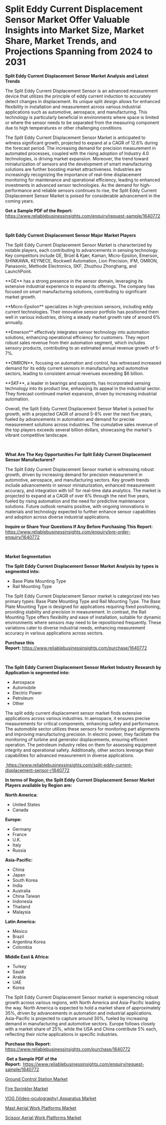 <p><h1>Split Eddy Current Displacement Sensor Market Offer Valuable Insights into Market Size, Market Share, Market Trends, and Projections Spanning from 2024 to 2031</h1></p><p><strong>Split Eddy Current Displacement Sensor Market Analysis and Latest Trends</strong></p>
<p><p>The Split Eddy Current Displacement Sensor is an advanced measurement device that utilizes the principle of eddy current induction to accurately detect changes in displacement. Its unique split design allows for enhanced flexibility in installation and measurement across various industrial applications such as automotive, aerospace, and manufacturing. This technology is particularly beneficial in environments where space is limited or where the sensor needs to be separated from the measuring component due to high temperatures or other challenging conditions.</p><p>The Split Eddy Current Displacement Sensor Market is anticipated to witness significant growth, projected to expand at a CAGR of 12.6% during the forecast period. The increasing demand for precision measurement in automated processes, coupled with the rising adoption of Industry 4.0 technologies, is driving market expansion. Moreover, the trend toward miniaturization of sensors and the development of smart manufacturing solutions are further boosting market attractiveness. Industries are increasingly recognizing the importance of real-time displacement monitoring for maintenance and operational efficiency, leading to enhanced investments in advanced sensor technologies. As the demand for high-performance and reliable sensors continues to rise, the Split Eddy Current Displacement Sensor Market is poised for considerable advancement in the coming years.</p></p>
<p><strong>Get a Sample PDF of the Report:&nbsp;</strong> <a href="https://www.reliablebusinessinsights.com/enquiry/request-sample/1640772?utm_campaign=1138&utm_medium=2&utm_source=Github&utm_content=ia&utm_term=11102024&utm_id=split-eddy-current-displacement-sensor">https://www.reliablebusinessinsights.com/enquiry/request-sample/1640772</a></p>
<p>&nbsp;</p>
<p><strong>Split Eddy Current Displacement Sensor Major Market Players</strong></p>
<p><p>The Split Eddy Current Displacement Sensor Market is characterized by notable players, each contributing to advancements in sensing technology. Key competitors include GE, Brüel & Kjær, Kaman, Micro-Epsilon, Emerson, SHINKAWA, KEYNECE, Rockwell Automation, Lion Precision, IFM, OMRON, Panasonic, Methode Electronics, SKF, Zhuzhou Zhonghang, and LaunchPoint.</p><p>**GE** has a strong presence in the sensor domain, leveraging its extensive industrial experience to expand its offerings. The company has focused on smart manufacturing solutions, contributing to significant market growth.</p><p>**Micro-Epsilon** specializes in high-precision sensors, including eddy current technologies. Their innovative sensor portfolio has positioned them well in various industries, driving a steady market growth rate of around 6% annually.</p><p>**Emerson** effectively integrates sensor technology into automation solutions, enhancing operational efficiency for customers. They report robust sales revenue from their automation segment, which includes sensory products, contributing to an estimated annual revenue growth of 5-7%.</p><p>**OMRON**, focusing on automation and control, has witnessed increased demand for its eddy current sensors in manufacturing and automotive sectors, leading to consistent annual revenues exceeding $6 billion.</p><p>**SKF**, a leader in bearings and supports, has incorporated sensing technology into its product line, enhancing its appeal in the industrial sector. They forecast continued market expansion, driven by increasing industrial automation.</p><p>Overall, the Split Eddy Current Displacement Sensor Market is poised for growth, with a projected CAGR of around 5-8% over the next five years, fueled by advancements in automation and demand for precise measurement solutions across industries. The cumulative sales revenue of the top players exceeds several billion dollars, showcasing the market's vibrant competitive landscape.</p></p>
<p>&nbsp;</p>
<p><strong>What Are The Key Opportunities For Split Eddy Current Displacement Sensor Manufacturers?</strong></p>
<p><p>The Split Eddy Current Displacement Sensor market is witnessing robust growth, driven by increasing demand for precision measurement in automotive, aerospace, and manufacturing sectors. Key growth trends include advancements in sensor miniaturization, enhanced measurement accuracy, and integration with IoT for real-time data analytics. The market is projected to expand at a CAGR of over 6% through the next five years, fueled by rising automation and the need for predictive maintenance solutions. Future outlook remains positive, with ongoing innovations in materials and technology expected to further enhance sensor capabilities and adoption across diverse industrial applications.</p></p>
<p><strong>Inquire or Share Your Questions If Any Before Purchasing This Report:</strong> <a href="https://www.reliablebusinessinsights.com/enquiry/pre-order-enquiry/1640772?utm_campaign=1138&utm_medium=2&utm_source=Github&utm_content=ia&utm_term=11102024&utm_id=split-eddy-current-displacement-sensor">https://www.reliablebusinessinsights.com/enquiry/pre-order-enquiry/1640772</a></p>
<p>&nbsp;</p>
<p><strong>Market Segmentation</strong></p>
<p><strong>The Split Eddy Current Displacement Sensor Market Analysis by types is segmented into:</strong></p>
<p><ul><li>Base Plate Mounting Type</li><li>Rail Mounting Type</li></ul></p>
<p><p>The Split Eddy Current Displacement Sensor market is categorized into two primary types: Base Plate Mounting Type and Rail Mounting Type. The Base Plate Mounting Type is designed for applications requiring fixed positioning, providing stability and precision in measurement. In contrast, the Rail Mounting Type offers flexibility and ease of installation, suitable for dynamic environments where sensors may need to be repositioned frequently. These variations cater to diverse industrial needs, enhancing measurement accuracy in various applications across sectors.</p></p>
<p><strong>Purchase this Report:&nbsp;</strong><a href="https://www.reliablebusinessinsights.com/purchase/1640772?utm_campaign=1138&utm_medium=2&utm_source=Github&utm_content=ia&utm_term=11102024&utm_id=split-eddy-current-displacement-sensor">https://www.reliablebusinessinsights.com/purchase/1640772</a></p>
<p>&nbsp;</p>
<p><strong>The Split Eddy Current Displacement Sensor Market Industry Research by Application is segmented into:</strong></p>
<p><ul><li>Aerospace</li><li>Automobile</li><li>Electric Power</li><li>Petroleum</li><li>Other</li></ul></p>
<p><p>The split eddy current displacement sensor market finds extensive applications across various industries. In aerospace, it ensures precise measurements for critical components, enhancing safety and performance. The automobile sector utilizes these sensors for monitoring part alignments and improving manufacturing precision. In electric power, they facilitate the monitoring of turbine and generator displacements, ensuring efficient operation. The petroleum industry relies on them for assessing equipment integrity and operational safety. Additionally, other sectors leverage their capabilities for advanced measurement in diverse applications.</p></p>
<p><a href="https://www.reliablebusinessinsights.com/split-eddy-current-displacement-sensor-r1640772?utm_campaign=1138&utm_medium=2&utm_source=Github&utm_content=ia&utm_term=11102024&utm_id=split-eddy-current-displacement-sensor">&nbsp;https://www.reliablebusinessinsights.com/split-eddy-current-displacement-sensor-r1640772</a></p>
<p><strong>In terms of Region, the Split Eddy Current Displacement Sensor Market Players available by Region are:</strong></p>
<p>
    <p> <strong> North America: </strong>
        <ul>
            <li>United States</li>
            <li>Canada</li>
        </ul>
        </p> 
    <p> <strong> Europe: </strong>
        <ul>
            <li>Germany</li>
            <li>France</li>
            <li>U.K.</li>
            <li>Italy</li>
            <li>Russia</li>
        </ul>
        </p> 
    <p> <strong> Asia-Pacific: </strong>
        <ul>
            <li>China</li>
            <li>Japan</li>
            <li>South Korea</li>
            <li>India</li>
            <li>Australia</li>
            <li>China Taiwan</li>
            <li>Indonesia</li>
            <li>Thailand</li>
            <li>Malaysia</li>
        </ul>
        </p> 
    <p> <strong> Latin America: </strong>
        <ul>
            <li>Mexico</li>
            <li>Brazil</li>
            <li>Argentina Korea</li>
            <li>Colombia</li>
        </ul>
        </p> 
    <p> <strong> Middle East & Africa: </strong>
        <ul>
            <li>Turkey</li>
            <li>Saudi</li>
            <li>Arabia</li>
            <li>UAE</li>
            <li>Korea</li>
        </ul>
    </p>
    </p>
<p><p>The Split Eddy Current Displacement Sensor market is experiencing robust growth across various regions, with North America and Asia-Pacific leading the way. North America is expected to hold a market share of approximately 35%, driven by advancements in automation and industrial applications. Asia-Pacific is projected to capture around 30%, fueled by increasing demand in manufacturing and automotive sectors. Europe follows closely with a market share of 25%, while the USA and China contribute 5% each, reflecting their niche applications in specific industries.</p></p>
<p><strong>Purchase this Report: </strong><a href="https://www.reliablebusinessinsights.com/purchase/1640772?utm_campaign=1138&utm_medium=2&utm_source=Github&utm_content=ia&utm_term=11102024&utm_id=split-eddy-current-displacement-sensor">https://www.reliablebusinessinsights.com/purchase/1640772</a></p>
<p>&nbsp;<strong>Get a Sample PDF of the Report:&nbsp;&nbsp;</strong><a href="https://www.reliablebusinessinsights.com/enquiry/request-sample/1640772?utm_campaign=1138&utm_medium=2&utm_source=Github&utm_content=ia&utm_term=11102024&utm_id=split-eddy-current-displacement-sensor">https://www.reliablebusinessinsights.com/enquiry/request-sample/1640772</a></p>
<p><strong></strong></p>
<p><p><a href="https://issuu.com/reportprime-2/docs/ground-control-station-market-size-_28e5d579b107f1?utm_campaign=1138&utm_medium=2&utm_source=Github&utm_content=ia&utm_term=11102024&utm_id=split-eddy-current-displacement-sensor">Ground Control Station Market</a></p><p><a href="https://issuu.com/reportprime-2/docs/fire-sprinkler-market-size-2030.ppt_675d46ab02bb0d?utm_campaign=1138&utm_medium=2&utm_source=Github&utm_content=ia&utm_term=11102024&utm_id=split-eddy-current-displacement-sensor">Fire Sprinkler Market</a></p><p><a href="https://github.com/kathiestrine5ty/Market-Research-Report-List-1/blob/main/vog-video-oculography-apparatus-market.md?utm_campaign=1138&utm_medium=2&utm_source=Github&utm_content=ia&utm_term=11102024&utm_id=split-eddy-current-displacement-sensor">VOG (Video-oculography) Apparatus Market</a></p><p><a href="https://www.linkedin.com/pulse/mast-aerial-work-platforms-market-global-insights-ucsue?utm_campaign=1138&utm_medium=2&utm_source=Github&utm_content=ia&utm_term=11102024&utm_id=split-eddy-current-displacement-sensor">Mast Aerial Work Platforms Market</a></p><p><a href="https://www.linkedin.com/pulse/scissor-aerial-work-platforms-market-size-share-trends-6bwec?utm_campaign=1138&utm_medium=2&utm_source=Github&utm_content=ia&utm_term=11102024&utm_id=split-eddy-current-displacement-sensor">Scissor Aerial Work Platforms Market</a></p></p>